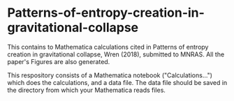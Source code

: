 # Patterns-of-entropy-creation-in-gravitational-collapse
This contains to Mathematica calculations cited in Patterns of entropy creation in gravitational collapse, Wren (2018), submitted to MNRAS. All the paper's Figures are also generated.

This respository consists of a Mathematica notebook ("Calculations...") which does the calculations, and a data file. The data file should be saved in the directory from which your Mathematica reads files.
